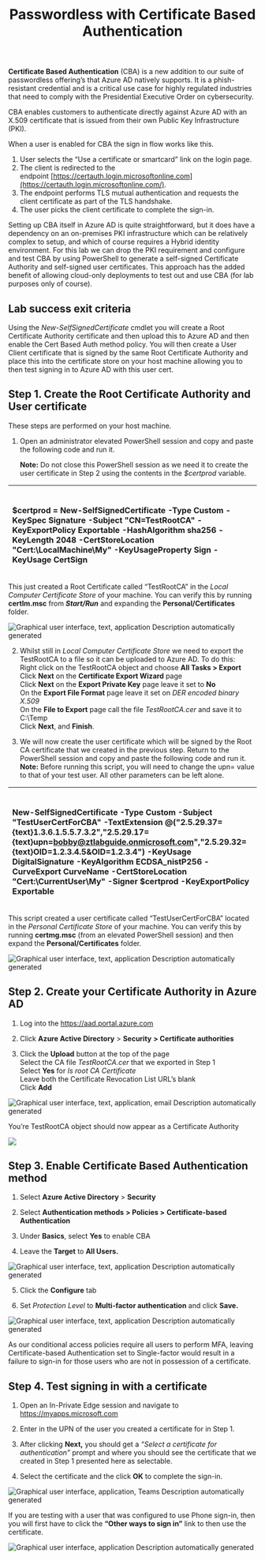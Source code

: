 ﻿---
id: pswdlesscba
title: Passwordless with Certificate Based Authentication 
sidebar_label: Certificate Based Auth
slug: /pswdlesscba
---



**Certificate Based Authentication** (CBA) is a new addition to our suite of passwordless offering’s that Azure AD natively supports. It is a phish-resistant credential and is a critical use case for highly regulated industries that need to comply with the Presidential Executive Order on cybersecurity. 

CBA enables customers to authenticate directly against Azure AD with an X.509 certificate that is issued from their own Public Key Infrastructure (PKI).

When a user is enabled for CBA the sign in flow works like this.

1. User selects the “Use a certificate or smartcard” link on the login page. 
1. The client is redirected to the endpoint [https://certauth.login.microsoftonline.com](https://certauth.login.microsoftonline.com/).
1. The endpoint performs TLS mutual authentication and requests the client certificate as part of the TLS handshake.
1. The user picks the client certificate to complete the sign-in.

Setting up CBA itself in Azure AD is quite straightforward, but it does have a dependency on an on-premises PKI infrastructure which can be relatively complex to setup, and which of course requires a Hybrid identity environment. For this lab we can drop the PKI requirement and configure and test CBA by using PowerShell to generate a self-signed Certificate Authority and self-signed user certificates. This approach has the added benefit of allowing cloud-only deployments to test out and use CBA (for lab purposes only of course).

## Lab success exit criteria
Using the *New-SelfSignedCertificate* cmdlet you will create a Root Certificate Authority certificate and then upload this to Azure AD and then enable the Cert Based Auth method policy. You will then create a User Client certificate that is signed by the same Root Certificate Authority and place this into the certificate store on your host machine allowing you to then test signing in to Azure AD with this user cert.

## Step 1. Create the Root Certificate Authority and User certificate
These steps are performed on your host machine.

1. Open an administrator elevated PowerShell session and copy and paste the following code and run it. 

   **Note:** Do not close this PowerShell session as we need it to create the user certificate in Step 2 using the contents in the *$certprod* variable.


|<p><br/>$certprod = New-SelfSignedCertificate -Type Custom -KeySpec Signature -Subject "CN=TestRootCA" -KeyExportPolicy Exportable -HashAlgorithm sha256 -KeyLength 2048 -CertStoreLocation "Cert:\LocalMachine\My" -KeyUsageProperty Sign -KeyUsage CertSign </p>|
| :- |

This just created a Root Certificate called “TestRootCA” in the *Local Computer Certificate Store* of your machine. You can verify this by running **certlm.msc** from ***Start/Run*** and expanding the **Personal/Certificates** folder.

![Graphical user interface, text, application Description automatically generated](img/pswdlesscba.001.png)

2. Whilst still in *Local Computer Certificate Store* we need to export the TestRootCA to a file so it can be uploaded to Azure AD. To do this:    
Right click on the TestRootCA object and choose **All Tasks > Export**  
Click **Next** on the **Certificate Export Wizard** page    
Click **Next** on the **Export Private Key** page leave it set to **No**   
On the **Export File Format** page leave it set on *DER encoded binary X.509*    
On the **File to Export** page call the file *TestRootCA.cer* and save it to C:\Temp  
Click **Next**, and **Finish**.

1. We will now create the user certificate which will be signed by the Root CA certificate that we created in the previous step. Return to the PowerShell session and copy and paste the following code and run it.   
**Note:** Before running this script, you will need to change the upn= value to that of your test user. All other parameters can be left alone.

|<p><br/>New-SelfSignedCertificate -Type Custom -Subject "TestUserCertForCBA" -TextExtension @("2.5.29.37={text}1.3.6.1.5.5.7.3.2","2.5.29.17={text}upn=bobby@ztlabguide.onmicrosoft.com","2.5.29.32={text}OID=1.2.3.4.5&OID=1.2.3.4") -KeyUsage DigitalSignature -KeyAlgorithm ECDSA\_nistP256 -CurveExport CurveName -CertStoreLocation "Cert:\CurrentUser\My" -Signer $certprod -KeyExportPolicy Exportable </p>|
| :- |

This script created a user certificate called “TestUserCertForCBA” located in the *Personal Certificate Store* of your machine. You can verify this by running **certmg.msc** (from an elevated PowerShell session) and then expand the **Personal/Certificates** folder.

![Graphical user interface, text, application Description automatically generated](img/pswdlesscba.002.png)

## Step 2. Create your Certificate Authority in Azure AD
1. Log into the <https://aad.portal.azure.com>  

1. Click **Azure Active Directory** > **Security** **> Certificate authorities**
1. Click the **Upload** button at the top of the page    
Select the CA file *TestRootCA.cer* that we exported in Step 1    
Select **Yes** for *Is root CA Certificate*  
Leave both the Certificate Revocation List URL’s blank   
Click **Add**

![Graphical user interface, text, application, email Description automatically generated](img/pswdlesscba.003.png)

You’re TestRootCA object should now appear as a Certificate Authority

![](img/pswdlesscba.004.png)


## Step 3. Enable Certificate Based Authentication method
1. Select **Azure Active Directory** > **Security** 

1. Select **Authentication methods** **> Policies >** **Certificate-based Authentication**
1. Under **Basics**, select **Yes** to enable CBA
1. Leave the **Target** to **All Users.**


![Graphical user interface, text, application Description automatically generated](img/pswdlesscba.005.png)

5. Click the **Configure** tab

1. Set *Protection Level* to **Multi-factor authentication** and click **Save.**


![Graphical user interface, text, application Description automatically generated](img/pswdlesscba.006.png)

As our conditional access policies require all users to perform MFA, leaving Certificate-based Authentication set to Single-factor would result in a failure to sign-in for those users who are not in possession of a certificate.

## Step 4. Test signing in with a certificate
1. Open an In-Private Edge session and navigate to <https://myapps.microsoft.com> 

1. Enter in the UPN of the user you created a certificate for in Step 1.
1. After clicking **Next,** you should get a *“Select a certificate for authentication”* prompt and where you should see the certificate that we created in Step 1 presented here as selectable.
1. Select the certificate and the click **OK** to complete the sign-in.

![Graphical user interface, application, Teams Description automatically generated](img/pswdlesscba.007.png)

If you are testing with a user that was configured to use Phone sign-in, then you will first have to click the **“Other ways to sign in”** link to then use the certificate.

![Graphical user interface, application Description automatically generated](img/pswdlesscba.008.png)












